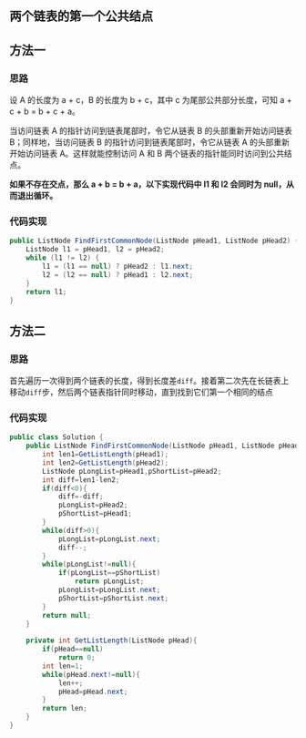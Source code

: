 ## 两个链表的第一个公共结点

## 方法一

### 思路

设 A 的长度为 a + c，B 的长度为 b + c，其中 c 为尾部公共部分长度，可知 a + c + b = b + c + a。

当访问链表 A 的指针访问到链表尾部时，令它从链表 B 的头部重新开始访问链表 B；同样地，当访问链表 B 的指针访问到链表尾部时，令它从链表 A 的头部重新开始访问链表 A。这样就能控制访问 A 和 B 两个链表的指针能同时访问到公共结点。

**如果不存在交点，那么 a + b = b + a，以下实现代码中 l1 和 l2 会同时为 null，从而退出循环。**

### 代码实现

```java
public ListNode FindFirstCommonNode(ListNode pHead1, ListNode pHead2) {
    ListNode l1 = pHead1, l2 = pHead2;
    while (l1 != l2) {
        l1 = (l1 == null) ? pHead2 : l1.next;
        l2 = (l2 == null) ? pHead1 : l2.next;
    }
    return l1;
}
```

## 方法二

### 思路

首先遍历一次得到两个链表的长度，得到长度差`diff`。接着第二次先在长链表上移动`diff`步，然后两个链表指针同时移动，直到找到它们第一个相同的结点

### 代码实现

```java
public class Solution {
    public ListNode FindFirstCommonNode(ListNode pHead1, ListNode pHead2) {
        int len1=GetListLength(pHead1);
        int len2=GetListLength(pHead2);
        ListNode pLongList=pHead1,pShortList=pHead2;
        int diff=len1-len2;
        if(diff<0){
            diff=-diff;
            pLongList=pHead2;
            pShortList=pHead1;
        }
        while(diff>0){
            pLongList=pLongList.next;
            diff--;
        }
        while(pLongList!=null){
            if(pLongList==pShortList)
                return pLongList;
            pLongList=pLongList.next;
            pShortList=pShortList.next;
        }
        return null;
    }
    
    private int GetListLength(ListNode pHead){
        if(pHead==null)
            return 0;
        int len=1;
        while(pHead.next!=null){
            len++;
            pHead=pHead.next;
        }
        return len;
    }
}
```


